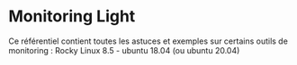 # Monitoring Light

Ce référentiel contient toutes les astuces et exemples sur certains outils de monitoring : Rocky Linux 8.5 - ubuntu 18.04 (ou ubuntu 20.04)